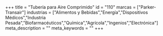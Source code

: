+++
title = "Tubería para Aire Comprimido"
id = "110"
marcas = ["Parker-Transair"]
industrias = ["Alimentos y Bebidas","Energía","Dispositivos Médicos","Industria Pesada","Biofarmacéuticos","Química","Agrícola","Ingenios","Electrónica"]
meta_description = ""
meta_keywords = ""
+++
